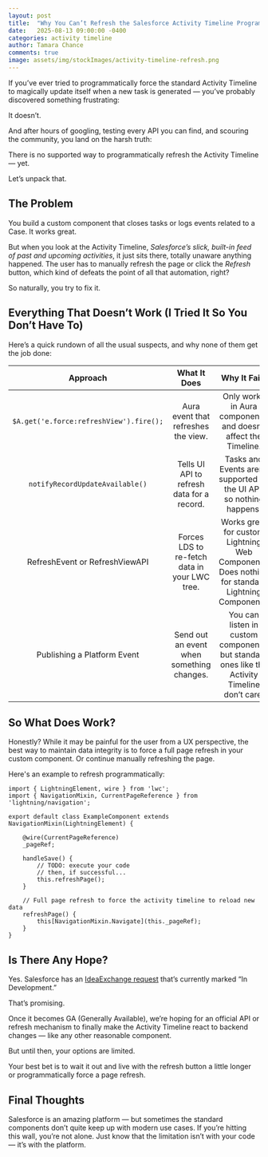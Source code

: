 ```yaml
---
layout: post
title:  "Why You Can’t Refresh the Salesforce Activity Timeline Programmatically"
date:   2025-08-13 09:00:00 -0400
categories: activity timeline
author: Tamara Chance
comments: true
image: assets/img/stockImages/activity-timeline-refresh.png
---
```

If you’ve ever tried to programmatically force the standard Activity Timeline to magically update itself when a new task is generated — you’ve probably discovered something frustrating:

It doesn’t.

And after hours of googling, testing every API you can find, and scouring the community, you land on the harsh truth:

There is no supported way to programmatically refresh the Activity Timeline — yet.

Let’s unpack that.

## The Problem
You build a custom component that closes tasks or logs events related to a Case. It works great.

But when you look at the Activity Timeline, _Salesforce’s slick, built-in feed of past and upcoming activities_, it just sits there, totally unaware anything happened. The user has to manually refresh the page or click the _Refresh_ button, which kind of defeats the point of all that automation, right?

So naturally, you try to fix it.

## Everything That Doesn’t Work (I Tried It So You Don’t Have To)
Here’s a quick rundown of all the usual suspects, and why none of them get the job done:

| **Approach** | **What It Does** |	**Why It Fails** |
| :---------------: | :-------------------------: | :-------------------------: |
| `$A.get('e.force:refreshView').fire();` | Aura event that refreshes the view. | Only works in Aura components, and doesn’t affect the Timeline. |
| `notifyRecordUpdateAvailable()` | Tells UI API to refresh data for a record. | Tasks and Events aren’t supported by the UI API, so nothing happens. |
| RefreshEvent or RefreshViewAPI | Forces LDS to re-fetch data in your LWC tree. | Works great for custom Lightning Web Components. Does nothing for standard Lightning Components. |
| Publishing a Platform Event | Send out an event when something changes. | You can listen in custom components, but standard ones like the Activity Timeline don’t care. |

## So What Does Work?
Honestly? While it may be painful for the user from a UX perspective, the best way to maintain data integrity is to force a full page refresh in your custom component. Or continue manually refreshing the page.

Here's an example to refresh programmatically:
```
import { LightningElement, wire } from 'lwc';
import { NavigationMixin, CurrentPageReference } from 'lightning/navigation';

export default class ExampleComponent extends NavigationMixin(LightningElement) {

    @wire(CurrentPageReference)
    _pageRef;

    handleSave() {
        // TODO: execute your code
        // then, if successful...
        this.refreshPage();
    }

    // Full page refresh to force the activity timeline to reload new data
    refreshPage() {
        this[NavigationMixin.Navigate](this._pageRef);
    }
}
```
## Is There Any Hope?
Yes. Salesforce has an [IdeaExchange request](https://ideas.salesforce.com/s/idea/a0B8W00000GdnHYUAZ/refresh-the-timeline-activity-from-the-lightning-component) that’s currently marked “In Development.”

That’s promising.

Once it becomes GA (Generally Available), we’re hoping for an official API or refresh mechanism to finally make the Activity Timeline react to backend changes — like any other reasonable component.

But until then, your options are limited.

Your best bet is to wait it out and live with the refresh button a little longer or programmatically force a page refresh.

## Final Thoughts
Salesforce is an amazing platform — but sometimes the standard components don’t quite keep up with modern use cases. If you’re hitting this wall, you’re not alone. Just know that the limitation isn’t with your code — it’s with the platform.